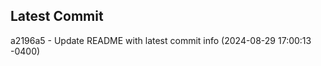 
## Latest Commit
a2196a5 - Update README with latest commit info (2024-08-29 17:00:13 -0400) <Yunxi-Zhou>
